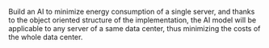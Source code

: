 Build an AI to minimize energy consumption of a single server, and thanks to the object oriented structure of the implementation, the AI model will be applicable to any server of a same data center, thus minimizing the costs of the whole data center.

